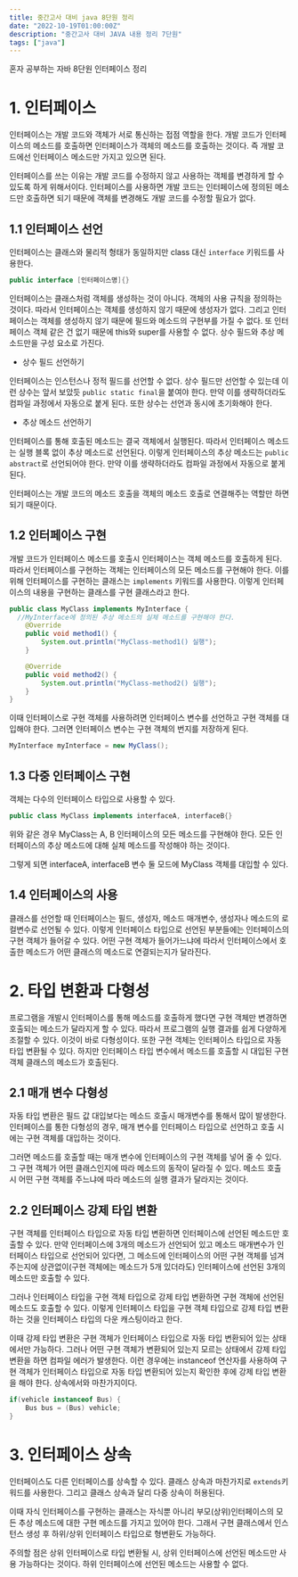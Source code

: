 ```yaml
---
title: 중간고사 대비 java 8단원 정리
date: "2022-10-19T01:00:00Z"
description: "중간고사 대비 JAVA 내용 정리 7단원"
tags: ["java"]
---
```


혼자 공부하는 자바 8단원 인터페이스 정리

# 1. 인터페이스

인터페이스는 개발 코드와 객체가 서로 통신하는 접점 역할을 한다. 개발 코드가 인터페이스의 메소드를 호출하면 인터페이스가 객체의 메소드를 호출하는 것이다. 즉 개발 코드에선 인터페이스 메소드만 가지고 있으면 된다.

인터페이스를 쓰는 이유는 개발 코드를 수정하지 않고 사용하는 객체를 변경하게 할 수 있도록 하게 위해서이다. 인터페이스를 사용하면 개발 코드는 인터페이스에 정의된 메소드만 호출하면 되기 때문에 객체를 변경해도 개발 코드를 수정할 필요가 없다.

## 1.1 인터페이스 선언

인터페이스는 클래스와 물리적 형태가 동일하지만 class 대신 `interface` 키워드를 사용한다.

```java
public interface [인터페이스명]{}
```

인터페이스는 클래스처럼 객체를 생성하는 것이 아니다. 객체의 사용 규칙을 정의하는 것이다. 따라서 인터페이스는 객체를 생성하지 않기 때문에 생성자가 없다. 그리고 인터페이스는 객체를 생성하지 않기 때문에 필드와 메소드의 구현부를 가질 수 없다. 또 인터페이스 객체 같은 건 없기 때문에 this와 super를 사용할 수 없다. 상수 필드와 추상 메소드만을 구성 요소로 가진다.

- 상수 필드 선언하기

인터페이스는 인스턴스나 정적 필드를 선언할 수 없다. 상수 필드만 선언할 수 있는데 이런 상수는 앞서 보았듯 `public static final`을 붙여야 한다. 만약 이를 생략하더라도 컴파일 과정에서 자동으로 붙게 된다. 또한 상수는 선언과 동시에 초기화해야 한다.

- 추상 메소드 선언하기

인터페이스를 통해 호출된 메소드는 결국 객체에서 실행된다. 따라서 인터페이스 메소드는 실행 블록 없이 추상 메소드로 선언된다. 이렇게 인터페이스의 추상 메소드는 `public abstract`로 선언되어야 한다. 만약 이를 생략하더라도 컴파일 과정에서 자동으로 붙게 된다.

인터페이스는 개발 코드의 메소드 호출을 객체의 메소드 호출로 연결해주는 역할만 하면 되기 때문이다.

## 1.2 인터페이스 구현

개발 코드가 인터페이스 메소드를 호출시 인터페이스는 객체 메소드를 호출하게 된다. 따라서 인터페이스를 구현하는 객체는 인터페이스의 모든 메소드를 구현해야 한다. 이를 위해 인터페이스를 구현하는 클래스는 `implements` 키워드를 사용한다. 이렇게 인터페이스의 내용을 구현하는 클래스를 구현 클래스라고 한다.

```java
public class MyClass implements MyInterface {
  //MyInterface에 정의된 추상 메소드의 실체 메소드를 구현해야 한다.
    @Override
    public void method1() {
        System.out.println("MyClass-method1() 실행");
    }

    @Override
    public void method2() {
        System.out.println("MyClass-method2() 실행");
    }
}
```

이때 인터페이스로 구현 객체를 사용하려면 인터페이스 변수를 선언하고 구현 객체를 대입해야 한다. 그러면 인터페이스 변수는 구현 객체의 번지를 저장하게 된다.

```java
MyInterface myInterface = new MyClass();
```

## 1.3 다중 인터페이스 구현

객체는 다수의 인터페이스 타입으로 사용할 수 있다.

```java
public class MyClass implements interfaceA, interfaceB{}
```

위와 같은 경우 MyClass는 A, B 인터페이스의 모든 메소드를 구현해야 한다. 모든 인터페이스의 추상 메소드에 대해 실체 메소드를 작성해야 하는 것이다.

그렇게 되면 interfaceA, interfaceB 변수 둘 모드에 MyClass 객체를 대입할 수 있다.

## 1.4 인터페이스의 사용

클래스를 선언할 때 인터페이스는 필드, 생성자, 메소드 매개변수, 생성자나 메소드의 로컬변수로 선언될 수 있다. 이렇게 인터페이스 타입으로 선언된 부분들에는 인터페이스의 구현 객체가 들어갈 수 있다. 어떤 구현 객체가 들어가느냐에 따라서 인터페이스에서 호출한 메소드가 어떤 클래스의 메소드로 연결되는지가 달라진다.

# 2. 타입 변환과 다형성

프로그램을 개발시 인터페이스를 통해 메소드를 호출하게 했다면 구현 객체만 변경하면 호출되는 메소드가 달라지게 할 수 있다. 따라서 프로그램의 실행 결과를 쉽게 다양하게 조절할 수 있다. 이것이 바로 다형성이다. 또한 구현 객체는 인터페이스 타입으로 자동 타입 변환될 수 있다. 하지만 인터페이스 타입 변수에서 메소드를 호출할 시 대입된 구현 객체 클래스의 메소드가 호출된다.

## 2.1 매개 변수 다형성

자동 타입 변환은 필드 값 대입보다는 메소드 호출시 매개변수를 통해서 많이 발생한다. 인터페이스를 통한 다형성의 경우, 매개 변수를 인터페이스 타입으로 선언하고 호출 시에는 구현 객체를 대입하는 것이다.

그러면 메소드를 호출할 때는 매개 변수에 인터페이스의 구현 객체를 넣어 줄 수 있다. 그 구현 객체가 어떤 클래스인지에 따라 메소드의 동작이 달라질 수 있다. 메소드 호출 시 어떤 구현 객체를 주느냐에 따라 메소드의 실행 결과가 달라지는 것이다.

## 2.2 인터페이스 강제 타입 변환

구현 객체를 인터페이스 타입으로 자동 타입 변환하면 인터페이스에 선언된 메소드만 호출할 수 있다. 만약 인터페이스에 3개의 메소드가 선언되어 있고 메소드 매개변수가 인터페이스 타입으로 선언되어 있다면, 그 메소드에 인터페이스의 어떤 구현 객체를 넘겨주는지에 상관없이(구현 객체에는 메소드가 5개 있더라도) 인터페이스에 선언된 3개의 메소드만 호출할 수 있다.

그러나 인터페이스 타입을 구현 객체 타입으로 강제 타입 변환하면 구현 객체에 선언된 메소드도 호출할 수 있다. 이렇게 인터페이스 타입을 구현 객체 타입으로 강제 타입 변환하는 것을 인터페이스 타입의 다운 캐스팅이라고 한다.

이때 강제 타입 변환은 구현 객체가 인터페이스 타입으로 자동 타입 변환되어 있는 상태에서만 가능하다. 그러나 어떤 구현 객체가 변환되어 있는지 모르는 상태에서 강제 타입 변환을 하면 컴파일 에러가 발생한다. 이런 경우에는 instanceof 연산자를 사용하여 구현 객체가 인터페이스 타입으로 자동 타입 변환되어 있는지 확인한 후에 강제 타입 변환을 해야 한다. 상속에서와 마찬가지이다.

```java
if(vehicle instanceof Bus) {
    Bus bus = (Bus) vehicle;
}
```

# 3. 인터페이스 상속

인터페이스도 다른 인터페이스를 상속할 수 있다. 클래스 상속과 마찬가지로 `extends`키워드를 사용한다. 그리고 클래스 상속과 달리 다중 상속이 허용된다.

이때 자식 인터페이스를 구현하는 클래스는 자식뿐 아니리 부모(상위)인터페이스의 모든 추상 메소드에 대한 구현 메소드를 가지고 있어야 한다. 그래서 구현 클래스에서 인스턴스 생성 후 하위/상위 인터페이스 타입으로 형변환도 가능하다.

주의할 점은 상위 인터페이스로 타입 변환될 시, 상위 인터페이스에 선언된 메소드만 사용 가능하다는 것이다. 하위 인터페이스에 선언된 메소드는 사용할 수 없다.
